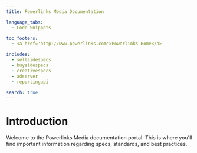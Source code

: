 ```yaml
---
title: Powerlinks Media Documentation

language_tabs:
  - Code Snippets

toc_footers:
  - <a href='http://www.powerlinks.com'>Powerlinks Home</a>

includes:
  - sellsidespecs
  - buysidespecs
  - creativespecs
  - adserver
  - reportingapi

search: true
---
```


# Introduction

Welcome to the Powerlinks Media documentation portal. This is where you'll find important information regarding specs, standards, and best practices.